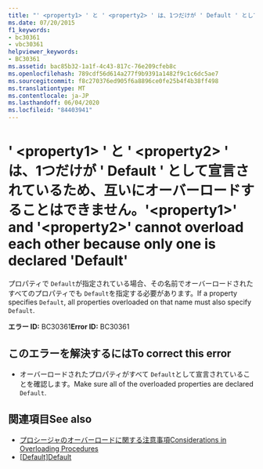 ```yaml
---
title: "' <property1> ' と ' <property2> ' は、1つだけが ' Default ' として宣言されているため、互いにオーバーロードすることはできません。"
ms.date: 07/20/2015
f1_keywords:
- bc30361
- vbc30361
helpviewer_keywords:
- BC30361
ms.assetid: bac85b32-1a1f-4c43-817c-76e209cfeb8c
ms.openlocfilehash: 789cdf56d614a277f9b9391a1482f9c1c6dc5ae7
ms.sourcegitcommit: f8c270376ed905f6a8896ce0fe25b4f4b38ff498
ms.translationtype: MT
ms.contentlocale: ja-JP
ms.lasthandoff: 06/04/2020
ms.locfileid: "84403941"
---
```

# <a name="property1-and-property2-cannot-overload-each-other-because-only-one-is-declared-default"></a><span data-ttu-id="6cc82-102">' \<property1> ' と ' \<property2> ' は、1つだけが ' Default ' として宣言されているため、互いにオーバーロードすることはできません。</span><span class="sxs-lookup"><span data-stu-id="6cc82-102">'\<property1>' and '\<property2>' cannot overload each other because only one is declared 'Default'</span></span>
<span data-ttu-id="6cc82-103">プロパティで `Default`が指定されている場合、その名前でオーバーロードされたすべてのプロパティでも `Default`を指定する必要があります。</span><span class="sxs-lookup"><span data-stu-id="6cc82-103">If a property specifies `Default`, all properties overloaded on that name must also specify `Default`.</span></span>  
  
 <span data-ttu-id="6cc82-104">**エラー ID:** BC30361</span><span class="sxs-lookup"><span data-stu-id="6cc82-104">**Error ID:** BC30361</span></span>  
  
## <a name="to-correct-this-error"></a><span data-ttu-id="6cc82-105">このエラーを解決するには</span><span class="sxs-lookup"><span data-stu-id="6cc82-105">To correct this error</span></span>  
  
- <span data-ttu-id="6cc82-106">オーバーロードされたプロパティがすべて `Default`として宣言されていることを確認します。</span><span class="sxs-lookup"><span data-stu-id="6cc82-106">Make sure all of the overloaded properties are declared `Default`.</span></span>  
  
## <a name="see-also"></a><span data-ttu-id="6cc82-107">関連項目</span><span class="sxs-lookup"><span data-stu-id="6cc82-107">See also</span></span>

- [<span data-ttu-id="6cc82-108">プロシージャのオーバーロードに関する注意事項</span><span class="sxs-lookup"><span data-stu-id="6cc82-108">Considerations in Overloading Procedures</span></span>](../programming-guide/language-features/procedures/considerations-in-overloading-procedures.md)
- <span data-ttu-id="6cc82-109">[[Default]](../language-reference/modifiers/default.md)</span><span class="sxs-lookup"><span data-stu-id="6cc82-109">[Default](../language-reference/modifiers/default.md)</span></span>

